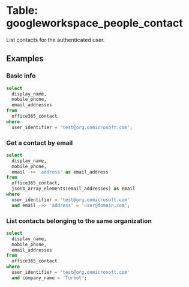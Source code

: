 # Table: googleworkspace_people_contact

List contacts for the authenticated user.

## Examples

### Basic info

```sql
select
  display_name,
  mobile_phone,
  email_addresses
from
  office365_contact
where
  user_identifier = 'test@org.onmicrosoft.com';
```

### Get a contact by email

```sql
select
  display_name,
  mobile_phone,
  email ->> 'address' as email_address
from
  office365_contact,
  jsonb_array_elements(email_addresses) as email
where
  user_identifier = 'test@org.onmicrosoft.com'
  and email ->> 'address' = 'user@domain.com';
```

### List contacts belonging to the same organization

```sql
select
  display_name,
  mobile_phone,
  email_addresses
from
  office365_contact
where
  user_identifier = 'test@org.onmicrosoft.com'
  and company_name = 'Turbot';
```
